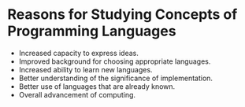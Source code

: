 # Reasons for Studying Concepts of Programming Languages

- Increased capacity to express ideas.
- Improved background for choosing appropriate languages.
- Increased ability to learn new languages.
- Better understanding of the significance of implementation.
- Better use of languages that are already known.
- Overall advancement of computing.
